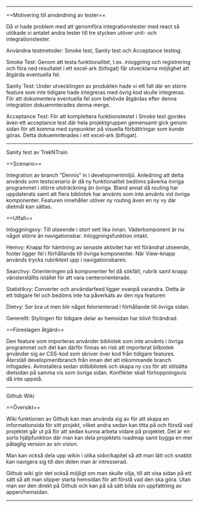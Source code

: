 #

---

==Motivering till användning av tester==

Då vi hade problem med att genomföra integrationstester med react så utökade vi antalet andra tester till tre stycken utöver unit- och integrationstester.

Användna testmetoder: Smoke test, Sanity test och Acceptance testing.

Smoke Test: Genom att testa funktionalitet, t.ex. inloggning och registrering och föra ned resultatet i ett excel-ark (bifogat)
får utvecklarna möjlighet att åtgärda eventuella fel.

Sanity Test: Under utvecklingen av produkten hade vi ett fall där en större feature som inte tidigare hade integreras med
övrig kod skulle integreras. För att dokumentera eventuella fel som behövde åtgärdas efter denna integration dokuemnterades denna merge.

Acceptance Test: För att komplettera funktionstestet i Smoke test gjordes även ett acceptance test där hela projektgruppen gemensamt
gick genom sidan för att komma med synpunkter på visuella förbättringar som kunde göras. Detta dokuemnterades i ett excel-ark (bifogat).

---

Sanity test av TrekNTrain

==Scenario==

Integration av branch ”Dennis” in i developmentmiljö. Anledning att detta används som testscenario är då ny funktionalitet
bedöms påverka övriga programmet i större utsträckning än övriga.
Bland annat då routing har uppdaterats samt att flera bibliotek har använts som inte använts vid övriga komponenter.
Featuren innehåller utöver ny routing även en ny vy där dietmål kan sättas.

==Utfall==

Inloggningsvy:
Till utseende i stort sett lika innan.
Väderkomponent är nu något större än navigationsbar. Inloggningsfunktion intakt.

Hemvy:
Knapp för hämtning av senaste aktivitet har ett förändrat utseende, footer ligger fel i förhållande till övriga komponenter.
När View-knapp används trycks rubriktext upp i navigationsbaren.

Searchvy:
Orienteringen på komponenter fel då sökfält, rubrik samt knapp vänsterställts istället för att vara centerorienterade.

Statistikvy:
Converter och användarfeed ligger ovanpå varandra. Detta är ett tidigare fel och bedöms inte ha påverkats av den nya featuren

Dietvy:
Ser bra ut men blir något felorienterad i förhållande till övriga sidan.

Generellt:
Stylingen för tidigare delar av hemsidan har blivit förändrad.

==Föreslagen åtgärd==

Den feature som importeras använder bibliotek som inte använts i övriga programmet och det kan därför finnas en risk
att importerat bilbiotek använder sig av CSS-kod som skriver över kod från tidigare features.
Återställ developmentbranch från innan det att inkommande branch infogades. Avinstallera sedan stilbibliotek och skapa
ny css för att stilsätta dietsidan på samma vis som övriga sidan. Konflikter skall förhoppningsvis då inte uppstå.

---

Github Wiki

==Översikt==

Wiki funktionen av Github kan man använda sig av för att skapa en informationsida för sitt projekt, vilket andra sedan kan titta på och förstå vad projektet går ut på för att sedan kunna arbeta vidare på projektet. Det är en sorts hjälpfunktion där man kan dela projektets roadmap samt bygga en mer påtaglig version av sin vision.

Man kan också dela upp wikin i olika sidor/kapitel så att man lätt och snabbt kan navigera sig till den delen man är intresserad.

Github wiki gör det också möjligt om man skulle vilja, till att visa sidan på ett sätt så att man slipper starta hemsidan för att förstå vad den ska göra. Utan man ser den direkt på Github och kan på så sätt bilda sin uppfattning av appen/hemsidan.

---
